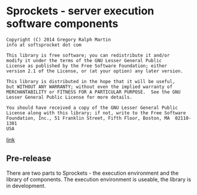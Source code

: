 **Sprockets** - server execution software components
====================================================

    Copyright (C) 2014 Gregory Ralph Martin
    info at softsprocket dot com

    This library is free software; you can redistribute it and/or
    modify it under the terms of the GNU Lesser General Public
    License as published by the Free Software Foundation; either
    version 2.1 of the License, or (at your option) any later version.

    This library is distributed in the hope that it will be useful,
    but WITHOUT ANY WARRANTY; without even the implied warranty of
    MERCHANTABILITY or FITNESS FOR A PARTICULAR PURPOSE.  See the GNU
    Lesser General Public License for more details.

    You should have received a copy of the GNU Lesser General Public
    License along with this library; if not, write to the Free Software
    Foundation, Inc., 51 Franklin Street, Fifth Floor, Boston, MA  02110-1301
    USA


[link](http://www.softsprocket.com/)

Pre-release
-----------

There are two parts to Sprockets - the execution environment and the library of components.
The execution environment is useable, the library is in development. 



